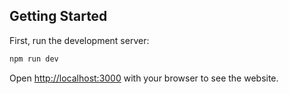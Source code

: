 ## Getting Started

First, run the development server:

```bash
npm run dev

```

Open [http://localhost:3000](http://localhost:3000) with your browser to see the website.

